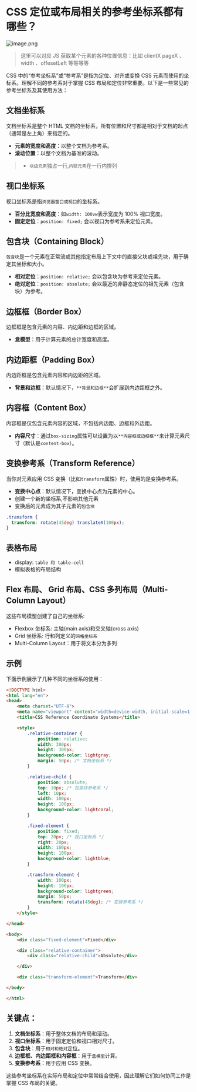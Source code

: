 
# CSS 定位或布局相关的参考坐标系都有哪些？


![image.png](https://832-1310531898.cos.ap-beijing.myqcloud.com/yuque/c792c133990e2818a06482c7117b141c.png)

> 这里可以对应 JS 获取某个元素的各种位置信息：比如 clientX pageX 、width 、offesetLeft 等等等等
> 

CSS 中的“参考坐标系”或“参考系”是指为定位、对齐或变换 CSS 元素而使用的坐标系。理解不同的参考系对于掌握 CSS 布局和定位非常重要。以下是一些常见的参考坐标系及其使用方法：

## **文档坐标系**
文档坐标系是整个 HTML 文档的坐标系，所有位置和尺寸都是相对于文档的起点（通常是左上角）来指定的。

- **元素的宽度和高度**：以整个文档为参考系。
- **滚动位置**：以整个文档为基准的滚动。

> - `块级元素`独占一行,`内联元素`在一行内排列


## **视口坐标系**
视口坐标系是指`浏览器窗口或视口`的坐标系。

- **百分比宽度和高度**：如`width: 100vw`表示宽度为 100% 视口宽度。
- **固定定位**：`position: fixed;` 会以视口为参考系来定位元素。

## **包含块（Containing Block）**
`包含块`是一个元素在正常流或其他指定布局上下文中的直接父块或祖先块，用于确定其坐标和大小。

- **相对定位**：`position: relative;` 会以包含块为参考来定位元素。
- **绝对定位**：`position: absolute;` 会以最近的非静态定位的祖先元素（包含块）为参考。

## **边框框（Border Box）**
边框框是包含元素的内容、内边距和边框的区域。

- **盒模型**：用于计算元素的总计宽度和高度。

## **内边距框（Padding Box）**
内边距框是包含元素内容和内边距的区域。

- **背景和边框**：默认情况下，`**背景和边框**`会扩展到内边距框之外。

## **内容框（Content Box）**
内容框是仅包含元素内容的区域，不包括内边距、边框和外边距。

- **内容尺寸**：通过`box-sizing`属性可以设置为以`**内容框或边框框**`来计算元素尺寸（默认是`content-box`）。

## **变换参考系（Transform Reference）**
当你对元素应用 CSS 变换（比如`transform`属性）时，使用的是变换参考系。

- **变换中心点**：默认情况下，变换中心点为元素的中心。
- 创建一个新的坐标系,不影响其他元素
- 变换后的元素成为其子元素的`包含块`

```css
.transform {  
  transform: rotate(45deg) translateX(100px);  
}
```

## 表格布局

- display: `table 和 table-cell`
- 模拟表格的布局结构


## Flex 布局、 Grid 布局、CSS 多列布局（Multi-Column Layout）
这些布局模型创建了自己的坐标系:

- Flexbox 坐标系: 主轴(main axis)和交叉轴(cross axis)
- Grid 坐标系:  行和列定义的`网格坐标系`
- Multi-Column Layout：用于将文本分为多列

## 示例
下面示例展示了几种不同的坐标系的使用：
```html
<!DOCTYPE html>
<html lang="en">
<head>
    <meta charset="UTF-8">
    <meta name="viewport" content="width=device-width, initial-scale=1.0">
    <title>CSS Reference Coordinate Systems</title>

    <style>
        .relative-container {
            position: relative;
            width: 300px;
            height: 300px;
            background-color: lightgray;
            margin: 50px; /* 文档坐标系 */
        }

        .relative-child {
            position: absolute;
            top: 10px; /* 包含块参考系 */
            left: 10px;
            width: 100px;
            height: 100px;
            background-color: lightcoral;
        }

        .fixed-element {
            position: fixed;
            top: 20px; /* 视口坐标系 */
            right: 20px;
            width: 100px;
            height: 100px;
            background-color: lightblue;
        }

        .transform-element {
            width: 100px;
            height: 100px;
            background-color: lightgreen;
            margin: 50px;
            transform: rotate(45deg); /* 变换参考系 */
        }
    </style>

</head>

<body>
    <div class="fixed-element">Fixed</div>

    <div class="relative-container">
        <div class="relative-child">Absolute</div>

    </div>

    <div class="transform-element">Transform</div>

</body>

</html>

```


## 关键点：

1. **文档坐标系**：用于整体文档的布局和滚动。
2. **视口坐标系**：用于固定定位和视口相对尺寸。
3. **包含块**：用于`相对和绝对`定位。
4. **边框框、内边距框和内容框**：用于`盒模型`计算。
5. **变换参考系**：用于应用 CSS 变换。

这些参考坐标系在实际布局和定位中常常结合使用，因此理解它们如何协同工作是掌握 CSS 布局的关键。

